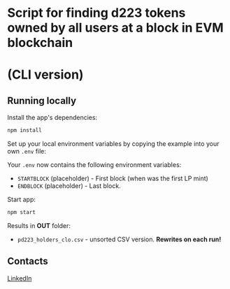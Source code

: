 # Script for finding d223 tokens owned by all users at a block in EVM blockchain
# (CLI version)

## Running locally

Install the app's dependencies:

```bash
npm install
```

Set up your local environment variables by copying the example into your own `.env` file:

Your `.env` now contains the following environment variables:

- `STARTBLOCK` (placeholder) - First block (when was the first LP mint)
- `ENDBLOCK` (placeholder) - Last block.

Start app:

```bash
npm start
```

Results in **OUT** folder:
- `pd223_holders_clo.csv` - unsorted CSV version. **Rewrites on each run!**

## Contacts

[LinkedIn](https://www.linkedin.com/in/aleksandr-s-terekhov/)
